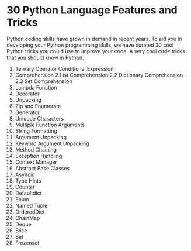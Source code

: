 # 30 Python Language Features and Tricks
Python coding skills have grown in demand in recent years. To aid you in developing your Python programming skills, we have curated 30 cool Python tricks you could use to improve your code.  A very cool code tricks that you should know in Python:
1. Ternary Operator Conditional Expression
2. Comprehension
   2.1 ist Comprehension
   2.2 Dictionary Comprehension
   2.3 Set Comprehension
6. Lambda Function
7. Decorator
8. Unpacking
9. Zip and Enumerate
10. Generator
11. Unicode Characters
12. Multiple Function Arguments
13. String Formatting
14. Argument Unpacking
15. Keyword Argument Unpacking
16. Method Chaining
17. Exception Handling
18. Context Manager
19. Abstract Base Classes
20. Asyncio
21. Type Hints
22. Counter
23. Defaultdict
24. Enum
25. Named Tuple
26. OrderedDict
27. ChainMap
28. Deque
29. Slice
30. Set
31. Frozenset
